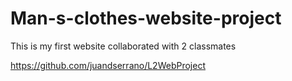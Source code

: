# Man-s-clothes-website-project
This is my first website collaborated with 2 classmates

https://github.com/juandserrano/L2WebProject
